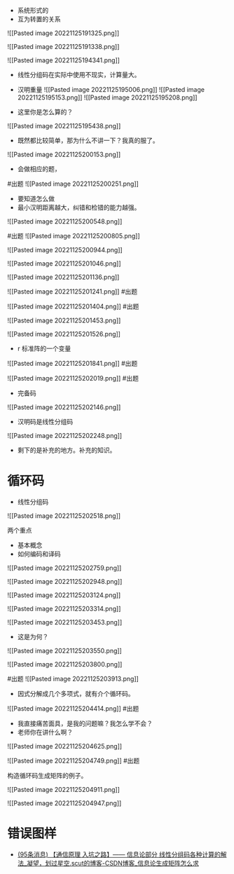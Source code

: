 - 系统形式的
- 互为转置的关系

![[Pasted image 20221125191325.png]]

![[Pasted image 20221125191338.png]]

![[Pasted image 20221125194341.png]]

- 线性分组码在实际中使用不现实，计算量大。

- 汉明重量
![[Pasted image 20221125195006.png]]
![[Pasted image 20221125195153.png]]
![[Pasted image 20221125195208.png]]
- 这里你是怎么算的？

![[Pasted image 20221125195438.png]]
- 既然都比较简单，那为什么不讲一下？我真的服了。

![[Pasted image 20221125200153.png]]
- 会做相应的题，

#出题
![[Pasted image 20221125200251.png]]
- 要知道怎么做
- 最小汉明距离越大，纠错和检错的能力越强。

![[Pasted image 20221125200548.png]]

#出题
![[Pasted image 20221125200805.png]]

![[Pasted image 20221125200944.png]]

![[Pasted image 20221125201046.png]]



![[Pasted image 20221125201136.png]]

![[Pasted image 20221125201241.png]]
#出题 

![[Pasted image 20221125201404.png]]
#出题 

![[Pasted image 20221125201453.png]]

![[Pasted image 20221125201526.png]]

- r 标准阵的一个变量

![[Pasted image 20221125201841.png]]
#出题 

![[Pasted image 20221125202019.png]]
#出题 
- 完备码

![[Pasted image 20221125202146.png]]
- 汉明码是线性分组码

![[Pasted image 20221125202248.png]]
- 剩下的是补充的地方。补充的知识。

# 循环码
- 线性分组码

![[Pasted image 20221125202518.png]]

两个重点
- 基本概念
- 如何编码和译码

![[Pasted image 20221125202759.png]]

![[Pasted image 20221125202948.png]]



![[Pasted image 20221125203124.png]]

![[Pasted image 20221125203314.png]]



![[Pasted image 20221125203453.png]]
- 这是为何？

![[Pasted image 20221125203550.png]]

![[Pasted image 20221125203800.png]]

#出题
![[Pasted image 20221125203913.png]]
- 因式分解成几个多项式，就有介个循环码。

![[Pasted image 20221125204414.png]]
#出题 

- 我直接痛苦面具，是我的问题嘛？我怎么学不会？
- 老师你在讲什么啊？

![[Pasted image 20221125204625.png]]

![[Pasted image 20221125204749.png]]
#出题 

构造循环码生成矩阵的例子。

![[Pasted image 20221125204911.png]]

![[Pasted image 20221125204947.png]]

# 错误图样
- [(95条消息) 【通信原理 入坑之路】—— 信息论部分 线性分组码各种计算的解法_凝望，划过星空.scut的博客-CSDN博客_信息论生成矩阵怎么求](https://blog.csdn.net/weixin_44586473/article/details/110817612)

